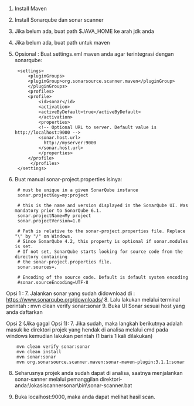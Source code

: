 1. Install Maven
2. Install Sonarqube dan sonar scanner
3. Jika belum ada, buat path $JAVA_HOME ke arah jdk anda
4. Jika belum ada, buat path untuk maven
5. Opsional : Buat settings.xml maven anda agar terintegrasi dengan sonarqube:

		<settings>
		    <pluginGroups>
			<pluginGroup>org.sonarsource.scanner.maven</pluginGroup>
		    </pluginGroups>
		    <profiles>
			<profile>
			    <id>sonar</id>
			    <activation>
				<activeByDefault>true</activeByDefault>
			    </activation>
			    <properties>
				<!-- Optional URL to server. Default value is http://localhost:9000 -->
				<sonar.host.url>
				  http://myserver:9000
				</sonar.host.url>
			    </properties>
			</profile>
		     </profiles>
		</settings>
	

6. Buat manual sonar-project.properties isinya:

		# must be unique in a given SonarQube instance
		sonar.projectKey=my:project
		
		# this is the name and version displayed in the SonarQube UI. Was mandatory prior to SonarQube 6.1.
		sonar.projectName=My project
		sonar.projectVersion=1.0
		 
		# Path is relative to the sonar-project.properties file. Replace "\" by "/" on Windows.
		# Since SonarQube 4.2, this property is optional if sonar.modules is set. 
		# If not set, SonarQube starts looking for source code from the directory containing 
		# the sonar-project.properties file.
		sonar.sources=.
		 
		# Encoding of the source code. Default is default system encoding
		#sonar.sourceEncoding=UTF-8
		
Opsi 1 :
7. Jalankan sonar yang sudah didownload di : https://www.sonarqube.org/downloads/
8. Lalu lakukan melalui terminal perintah : mvn clean verify sonar:sonar
9. Buka UI Sonar sesuai host yang anda daftarkan

Opsi 2 (Jika gagal Opsi 1):
7. Jika sudah, maka langkah berikutnya adalah masuk ke direktori projek yang hendak di analisa melalui cmd pada windows
	kemudian lakukan perintah (1 baris 1 kali dilakukan)
	
		mvn clean verify sonar:sonar
		mvn clean install
		mvn sonar:sonar
		mvn org.sonarsource.scanner.maven:sonar-maven-plugin:3.1.1:sonar
		
8. Seharusnya projek anda sudah dapat di analisa, saatnya menjalankan sonar-sanner melalui pemanggilan
	direktori-anda:\lokasiscannersonar\bin\sonar-scanner.bat

9. Buka localhost:9000, maka anda dapat melihat hasil scan.
